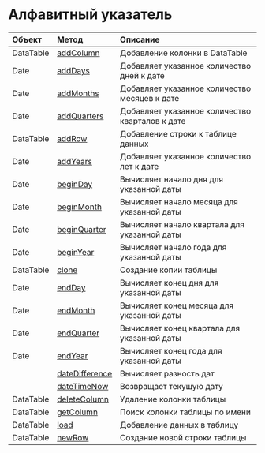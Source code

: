 # Алфавитный указатель

| Объект    | Метод                                             | Описание                                        |
| :-------- | :------------------------------------------------ | :---------------------------------------------- |
| DataTable | [addColumn](dataTable.md#addColumn)               | Добавление колонки в DataTable                  |
| Date      | [addDays](dateFunctions.md#adddays)               | Добавляет указанное количество дней к дате      |
| Date      | [addMonths](dateFunctions.md#addmonths)           | Добавляет указанное количество месяцев к дате   |
| Date      | [addQuarters](dateFunctions.md#addquarters)       | Добавляет указанное количество кварталов к дате |
| DataTable | [addRow](dataTable.md#addrow)                     | Добавление строки к таблице данных              |
| Date      | [addYears](dateFunctions.md#addyears)             | Добавляет указанное количество лет к дате       |
| Date      | [beginDay](dateFunctions.md#beginday)             | Вычисляет начало дня для указанной даты         |
| Date      | [beginMonth](dateFunctions.md#beginmonth)         | Вычисляет начало месяца для указанной даты      |
| Date      | [beginQuarter](dateFunctions.md#beginquarter)     | Вычисляет начало квартала для указанной даты    |
| Date      | [beginYear](dateFunctions.md#beginyear)           | Вычисляет начало года для указанной даты        |
| DataTable | [clone](dataTable.md#clone)                       | Создание копии таблицы                          |
| Date      | [endDay](dateFunctions.md#endday)                 | Вычисляет конец дня для указанной даты          |
| Date      | [endMonth](dateFunctions.md#endmonth)             | Вычисляет конец месяца для указанной даты       |
| Date      | [endQuarter](dateFunctions.md#endquarter)         | Вычисляет конец квартала для указанной даты     |
| Date      | [endYear](dateFunctions.md#endyear)               | Вычисляет конец года для указанной даты         |
|           | [dateDifference](dateFunctions.md#datedifference) | Вычисляет разность дат                          |
|           | [dateTimeNow](dateFunctions.md#datetimenow)       | Возвращает текущую дату                         |
| DataTable | [deleteColumn](dataTable.md#deletecolumn)         | Удаление колонки таблицы                        |
| DataTable | [getColumn](dataTable.md#getcolumn)               | Поиск колонки таблицы по имени                  |
| DataTable | [load](dataTable.md#load)                         | Добавление данных в таблицу                     |
| DataTable | [newRow](dataTable.md#newrow)                     | Создание новой строки таблицы                   |
